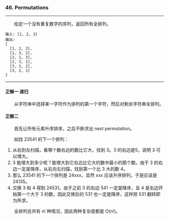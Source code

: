 ### 46. Permutations

-----

&emsp;&emsp;给定一个没有重复数字的序列，返回所有全排列。

```text
输入: [1, 2, 3]
输出:
[
  [1, 2, 3],
  [1, 3, 2],
  [2, 1, 3],
  [2, 3, 1],
  [3, 1, 2],
  [3, 2, 1]
]
```

-----

#### 正解一 递归

&emsp;&emsp;从字符串中选择某一字符作为排列的第一个字符，然后对剩余字符串全排列。

#### 正解二

&emsp;&emsp;首先让所有元素升序排序，之后不断求出 next permutation。

&emsp;&emsp;如找 23541 的下一个排列：

1. 从右到左扫描，看哪个数右边的数比它大，找到 3。3 的右边是5，说明 3 可以增大。
2. 3 能增大到多少呢？能增大到它右边比它大的数中最小的那个数。由于 3 的右边一定是降序，从右向左扫描，找到第一个比 3 大的数 4。
3. 那么 23541 的下一个排列是 24xxx，显然 xxx 应该升序排列，于是应该是 24135。
4. 交换 3 和 4 得到 24531。由于之前 3 的右边 541 一定是降序，且 4 是右边开始第一个大于 3 的数，因此交换后的 531 也一定是降序，这样把 531 翻转即为所求。

&emsp;&emsp;全排列总共有 n! 种情况，因此两种复杂度都是 O(n!)。
